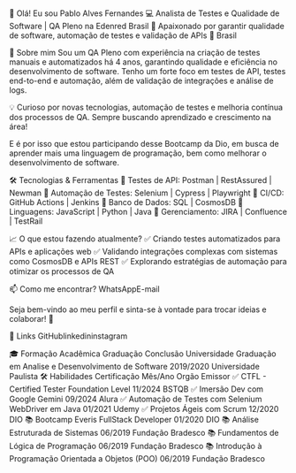 👋 Olá! Eu sou Pablo Alves Fernandes
💻 Analista de Testes e Qualidade de Software | QA Pleno na Edenred Brasil
🔎 Apaixonado por garantir qualidade de software, automação de testes e validação de APIs
📍 Brasil

🚀 Sobre mim
Sou um QA Pleno com experiência na criação de testes manuais e automatizados há 4 anos, garantindo qualidade e eficiência no desenvolvimento de software. Tenho um forte foco em testes de API, testes end-to-end e automação, além de validação de integrações e análise de logs.

💡 Curioso por novas tecnologias, automação de testes e melhoria contínua dos processos de QA. Sempre buscando aprendizado e crescimento na área!

E é por isso que estou participando desse Bootcamp da Dio, em busca de aprender mais uma linguagem de programação, bem como melhorar o desenvolvimento de software.

🛠️ Tecnologias & Ferramentas
🔹 Testes de API: Postman | RestAssured | Newman
🔹 Automação de Testes: Selenium | Cypress | Playwright
🔹 CI/CD: GitHub Actions | Jenkins
🔹 Banco de Dados: SQL | CosmosDB
🔹 Linguagens: JavaScript | Python | Java
🔹 Gerenciamento: JIRA | Confluence | TestRail

📈 O que estou fazendo atualmente?
✅ Criando testes automatizados para APIs e aplicações web
✅ Validando integrações complexas com sistemas como CosmosDB e APIs REST
✅ Explorando estratégias de automação para otimizar os processos de QA

📫 Como me encontrar?
WhatsAppE-mail

Seja bem-vindo ao meu perfil e sinta-se à vontade para trocar ideias e colaborar! 🚀

🔗 Links
GitHublinkedininstagram

🎓 Formação Acadêmica
Graduação	Conclusão	Universidade
Graduação em Analise e Desenvolvimento de Software	2019/2020	Universidade Paulista
🛠 Habilidades
Certificação	Mês/Ano	Orgão Emissor
✅ CTFL - Certified Tester Foundation Level	11/2024	BSTQB
✅ Imersão Dev com Google Gemini	09/2024	Alura
✅ Automação de Testes com Selenium WebDriver em Java	01/2021	Udemy
✅ Projetos Ágeis com Scrum	12/2020	DIO
📚 Bootcamp Everis FullStack Developer	01/2020	DIO
📚 Análise Estruturada de Sistemas	06/2019	Fundação Bradesco
📚 Fundamentos de Lógica de Programação	06/2019	Fundação Bradesco
📚 Introdução à Programação Orientada a Objetos (POO)	06/2019	Fundação Bradesco